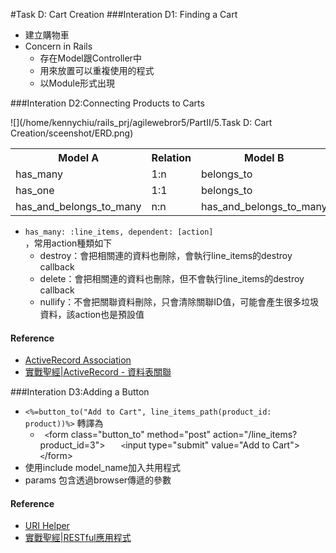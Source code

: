 #Task D: Cart Creation
###Interation D1: Finding a Cart
- 建立購物車	
- Concern in Rails
	- 存在Model跟Controller中 
	- 用來放置可以重複使用的程式
	- 以Module形式出現


###Interation D2:Connecting Products to Carts

![](/home/kennychiu/rails_prj/agilewebror5/PartII/5.Task D: Cart Creation/sceenshot/ERD.png) 

<table class="table table-bordered table-striped table-condensed">
<tr>
  <th>Model A</th>
  <th>Relation</th>
  <th>Model B</th>
</tr>
<tr>
   <td>has_many</td>
  <td>1:n</td>
  <td>belongs_to</td>
</tr>
<tr>
   <td>has_one</td>
  <td>1:1</td>
  <td>belongs_to</td>
</tr>
<tr>
   <td>has_and_belongs_to_many</td>
  <td>n:n</td>
  <td>has_and_belongs_to_many</td>
</tr>
</table>

- <code>has_many: :line_items, dependent: [action] </code>，常用action種類如下
    - destroy：會把相關連的資料也刪除，會執行line_items的destroy callback
    - delete：會把相關連的資料也刪除，但不會執行line_items的destroy callback
    - nullify：不會把關聯資料刪除，只會清除關聯ID值，可能會產生很多垃圾資料，該action也是預設值


#### Reference
- [ActiveRecord Association](http://guides.rubyonrails.org/association_basics.html) 
- [實戰聖經|ActiveRecord - 資料表關聯](https://ihower.tw/rails4/activerecord-relationships.html) 

###Interation D3:Adding a Button
-  <code><%=button_to("Add to Cart", line_items_path(product_id: product))%></code> 轉譯為
    - `	<`form class="button_to" method="post" action="/line_items?product_id=3">
`	<`input type="submit" value="Add to Cart">
`	<`/form>
-  使用include model_name加入共用程式
- params 包含透過browser傳遞的參數

#### Reference
- [URI Helper](http://api.rubyonrails.org/classes/ActionView/Helpers/UrlHelper.html) 
- [實戰聖經|RESTful應用程式](https://ihower.tw/rails4/restful.html) 
